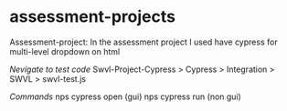 # assessment-projects
Assessment-project:
In the assessment project I used have cypress for multi-level dropdown on html


*Nevigate to test code*
 Swvl-Project-Cypress > Cypress > Integration > SWVL > swvl-test.js

*Commands*
nps cypress open (gui)
nps cypress run (non gui)

